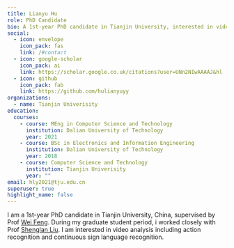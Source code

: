 ```yaml
---
title: Lianyu Hu
role: PhD Candidate
bio: A 1st-year PhD candidate in Tianjin University, interested in video analysis .
social:
  - icon: envelope
    icon_pack: fas
    link: /#contact
  - icon: google-scholar
    icon_pack: ai
    link: https://scholar.google.co.uk/citations?user=UNn2NIwAAAAJ&hl
  - icon: github
    icon_pack: fab
    link: https://github.com/hulianyuyy
organizations:
  - name: Tianjin Univerisity
education:
  courses:
    - course: MEng in Computer Science and Technology
      institution: Dalian University of Technology
      year: 2021
    - course: BSc in Electronics and Information Engineering
      institution: Dalian University of Technology
      year: 2018
    - course: Computer Science and Technology
      institution: Tianjin Univerisity
      year: ""
email: hly2021@tju.edu.cn
superuser: true
highlight_name: false
---
```

I am a 1st-year PhD candidate in Tianjin University, China, supervised by Prof [Wei Feng](https://scholar.google.com/citations?user=7ory1i8AAAAJ&hl=zh-CN&oi=ao). During my graduate student period, i worked closely with Prof [Shenglan Liu](https://scholar.google.com/citations?hl=zh-CN&user=MtbsE3YAAAAJ). I am interested in video analysis including action recognition and continuous sign language recognition.

<!--
{{< icon name="download" pack="fas" >}} Download my {{< staticref "media/demo_resume.pdf" "newtab" >}}resumé{{< /staticref >}}.
-->